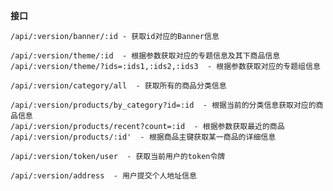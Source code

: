 **接口**<br>

`/api/:version/banner/:id - 获取id对应的Banner信息`<br>

`/api/:version/theme/:id  - 根据参数获取对应的专题信息及其下商品信息`<br>
`/api/:version/theme/?ids=:ids1,:ids2,:ids3  - 根据参数获取对应的专题组信息`<br>

`/api/:version/category/all  - 获取所有的商品分类信息`<br>

`/api/:version/products/by_category?id=:id  - 根据当前的分类信息获取对应的商品信息`<br>
`/api/:version/products/recent?count=:id  - 根据参数获取最近的商品`<br>
`/api/:version/products/:id'  - 根据商品主键获取某一商品的详细信息`<br>

`/api/:version/token/user  - 获取当前用户的token令牌`<br>

`/api/:version/address  - 用户提交个人地址信息`<br>
